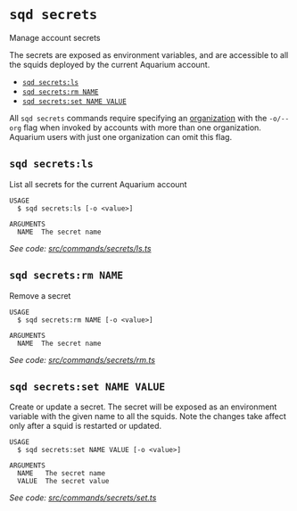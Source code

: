 `sqd secrets`
=============

Manage account secrets

The secrets are exposed as environment variables, and are accessible to all the squids deployed by the current Aquarium account.

* [`sqd secrets:ls`](#sqd-secretsls)
* [`sqd secrets:rm NAME`](#sqd-secretsrm-name)
* [`sqd secrets:set NAME VALUE`](#sqd-secretsset-name-value)

All `sqd secrets` commands require specifying an [organization](/firesquid/deploy-squid/organizations) with the `-o/--org` flag when invoked by accounts with more than one organization. Aquarium users with just one organization can omit this flag.

## `sqd secrets:ls`

List all secrets for the current Aquarium account

```
USAGE
  $ sqd secrets:ls [-o <value>]

ARGUMENTS
  NAME  The secret name
```

_See code: [src/commands/secrets/ls.ts](https://github.com/subsquid/squid-cli/tree/master/src/commands/secrets/ls.ts)_

## `sqd secrets:rm NAME`

Remove a secret

```
USAGE
  $ sqd secrets:rm NAME [-o <value>]

ARGUMENTS
  NAME  The secret name
```

_See code: [src/commands/secrets/rm.ts](https://github.com/subsquid/squid-cli/tree/master/src/commands/secrets/rm.ts)_

## `sqd secrets:set NAME VALUE`

Create or update a secret. The secret will be exposed as an environment variable with the given name to all the squids. Note the changes take affect only after a squid is restarted or updated.

```
USAGE
  $ sqd secrets:set NAME VALUE [-o <value>]

ARGUMENTS
  NAME   The secret name
  VALUE  The secret value
```

_See code: [src/commands/secrets/set.ts](https://github.com/subsquid/squid-cli/tree/master/src/commands/secrets/set.ts)_
